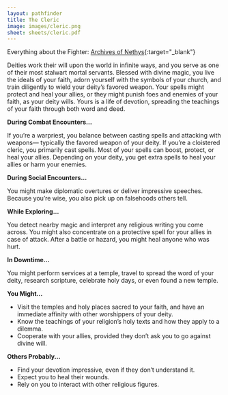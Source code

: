 ```yaml
---
layout: pathfinder
title: The Cleric
image: images/cleric.png
sheet: sheets/cleric.pdf
---
```


Everything about the Fighter: [Archives of Nethys](https://2e.aonprd.com/Classes.aspx?ID=33){:target="_blank"}

Deities work their will upon the world in infinite ways, and you serve as one of their most stalwart mortal servants. Blessed with divine magic, you live the ideals of your faith, adorn yourself with the symbols of your church, and train diligently to wield your deity’s favored weapon. Your spells might protect and heal your allies, or they might punish foes and enemies of your faith, as your deity wills. Yours is a life of devotion, spreading the teachings of your faith through both word and deed.

**During Combat Encounters...**

If you’re a warpriest, you balance between casting spells and attacking with weapons— typically the favored weapon of your deity. If you’re a cloistered cleric, you primarily cast spells. Most of your spells can boost, protect, or heal your allies. Depending on your deity, you get extra spells to heal your allies or harm your enemies.

**During Social Encounters...**

You might make diplomatic overtures or deliver impressive speeches. Because you’re wise, you also pick up on falsehoods others tell.

**While Exploring...**

You detect nearby magic and interpret any religious writing you come across. You might also concentrate on a protective spell for your allies in case of attack. After a battle or hazard, you might heal anyone who was hurt.

**In Downtime...**

You might perform services at a temple, travel to spread the word of your deity, research scripture, celebrate holy days, or even found a new temple.

**You Might...**

* Visit the temples and holy places sacred to your faith, and have an immediate affinity with other worshippers of your deity.
* Know the teachings of your religion’s holy texts and how they apply to a dilemma.
* Cooperate with your allies, provided they don’t ask you to go against divine will.

**Others Probably...**

* Find your devotion impressive, even if they don’t understand it.
* Expect you to heal their wounds.
* Rely on you to interact with other religious figures.
